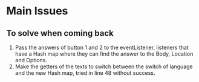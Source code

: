# Main Issues 
## To solve when coming back

1. Pass the answers of button 1 and 2 to the eventListener, listeners that have a Hash map where they can find the answer to the Body, Location and Options.
2. Make the getters of the texts to switch between the switch of language and the new Hash map, tried in line 48 without success.

